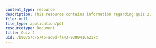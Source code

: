 ```yaml
---
content_type: resource
description: This resource contains information regarding quiz 2.
file: null
file_type: application/pdf
resourcetype: Document
title: Quiz 2
uid: 7b90757c-5746-ad0d-fa43-9389416a217d
---
```

